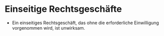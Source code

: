 # Einseitige Rechtsgeschäfte

- Ein einseitiges Rechtsgeschäft, das ohne die erforderliche Einwilligung vorgenommen wird, ist unwirksam.

